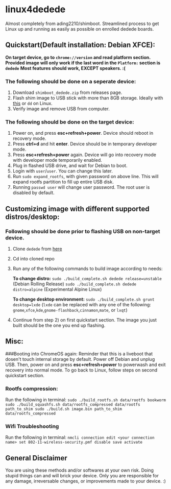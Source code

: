 # linux4dedede
Almost completely from ading2210/shimboot. Streamlined process to get Linux up and running as easily as possible on enrolled dedede boards.

## Quickstart(Default installation: Debian XFCE):
**On target device, go to `chrome://version` and read platform section. Provided image will only work if the last word in the `Platform:` section is `dedede`**
**Most features should work, EXCEPT speakers. :(**

### The following should be done on a **seperate** device:
1) Download `shimboot_dedede.zip` from releases page.
2) Flash shim image to USB stick with more than 8GB storage. Ideally with [this](https://chromewebstore.google.com/detail/chromebook-recovery-utili/pocpnlppkickgojjlmhdmidojbmbodfm) or `dd` on Linux.
3) Verify image and remove USB from computer.

### The following should be done on the **target** device:
1) Power on, and press **esc+refresh+power**. Device should reboot in recovery mode.
2) Press **ctrl+d** and hit **enter**. Device should be in temporary developer mode.
3) Press **esc+refresh+power** again. Device will go into recovery mode with developer mode temporarily enabled.
4) Plug in flashed USB drive, and wait for Debian to boot.
5) Login with `user`/`user`. You can change this later.
6) Run `sudo expand_rootfs`, with given password on above line. This will expand rootfs partition to fill up entire USB disk.
7) Running `passwd user` will change user password. The root user is disabled by default.

## Customizing image with different  supported distros/desktop:
### Following should be done prior to flashing USB on non-target device. 
1) Clone `dedede` from [here](https://chrome100.dev)
2) Cd into cloned repo
3) Run any of the following commands to build image according to needs:

   **To change distro:**
   `sudo ./build_complete.sh dedede release=unstable` (Debian Rolling Release)
   `sudo ./build_complete.sh dedede distro=alpine` (Experimental Alpine Linux)

   **To change desktop environment:**
   `sudo ./build_complete.sh grunt desktop=lxde` (`lxde` can be replaced with any one of the following: `gnome`,`xfce`,`kde`,`gnome-flashback`,`cinnamon`,`mate`, or `lxqt`)

4) Continue from step 2) on first quickstart section. The image you just built should be the one you end up flashing.

## Misc:
###Booting into ChromeOS again:
Reminder that this is a liveboot that dosen't touch internal storage by default. 
Power off Debian and unplug USB. Then, power on and press **esc+refresh+power** to powerwash and exit recovery into normal mode.
To go back to Linux, follow steps on second quickstart section.

### Rootfs compression:
Run the following in terminal:
`sudo ./build_rootfs.sh data/rootfs bookworm
sudo ./build_squashfs.sh data/rootfs_compressed data/rootfs path_to_shim
sudo ./build.sh image.bin path_to_shim data/rootfs_compressed`

### Wifi Troubleshooting
Run the following in terminal:
`nmcli connection edit <your connection name>
set 802-11-wireless-security.pmf disable
save
activate`

## General Disclaimer
You are using these methods and/or softwares at your own risk. Doing stupid things can and will brick your device. Only you are responsible for any damage, irreversable changes, or improvements made to your device. :)
